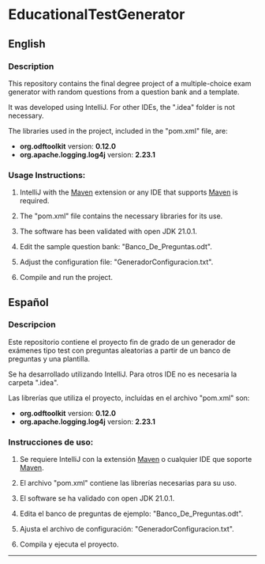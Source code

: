 # EducationalTestGenerator

## English

### Description
This repository contains the final degree project of a multiple-choice exam generator with random questions from a question bank and a template.

It was developed using IntelliJ.
For other IDEs, the ".idea" folder is not necessary.

The libraries used in the project, included in the "pom.xml" file, are:

- **org.odftoolkit** version: **0.12.0**
- **org.apache.logging.log4j** version: **2.23.1**

### Usage Instructions:

1. IntelliJ with the [Maven](https://maven.apache.org/) extension or any IDE that supports [Maven](https://maven.apache.org/) is required.

2. The "pom.xml" file contains the necessary libraries for its use.

3. The software has been validated with open JDK 21.0.1.

4. Edit the sample question bank: "Banco_De_Preguntas.odt".

5. Adjust the configuration file: "GeneradorConfiguracion.txt".

6. Compile and run the project.


## Español

### Descripcion
Este repositorio contiene el proyecto fin de grado de un generador de exámenes tipo test con preguntas aleatorias a partir de un banco de preguntas y una plantilla.

Se ha desarrollado utilizando IntelliJ.
Para otros IDE no es necesaria la carpeta ".idea".

Las librerías que utiliza el proyecto, incluídas en el archivo "pom.xml" son:

- **org.odftoolkit** version: **0.12.0**
- **org.apache.logging.log4j** version: **2.23.1**

### Instrucciones de uso:

1. Se requiere IntelliJ con la extensión [Maven](https://maven.apache.org/) o cualquier IDE que soporte [Maven](https://maven.apache.org/).

2. El archivo "pom.xml" contiene las librerías necesarias para su uso.

3. El software se ha validado con open JDK 21.0.1.

4. Edita el banco de preguntas de ejemplo: "Banco_De_Preguntas.odt".

5. Ajusta el archivo de configuración: "GeneradorConfiguracion.txt".

6. Compila y ejecuta el proyecto.

---
